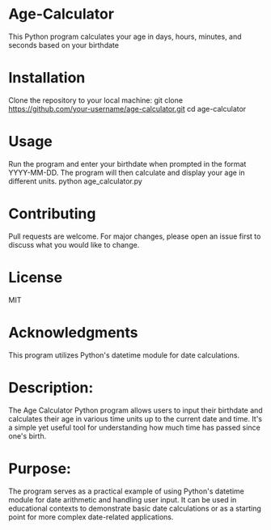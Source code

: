 # Age-Calculator
This  Python program calculates your age in days, hours, minutes, and seconds based on your birthdate

# Installation
Clone the repository to your local machine:
git clone https://github.com/your-username/age-calculator.git
cd age-calculator
# Usage
Run the program and enter your birthdate when prompted in the format YYYY-MM-DD. The program will then calculate and display your age in different units.
python age_calculator.py
# Contributing
Pull requests are welcome. For major changes, please open an issue first to discuss what you would like to change.
# License
MIT
# Acknowledgments
This program utilizes Python's datetime module for date calculations.

# Description:
The Age Calculator Python program allows users to input their birthdate and calculates their age in various time units up to the current date and time. It's a simple yet useful tool for understanding how much time has passed since one's birth.

# Purpose:
The program serves as a practical example of using Python's datetime module for date arithmetic and handling user input. It can be used in educational contexts to demonstrate basic date calculations or as a starting point for more complex date-related applications.
